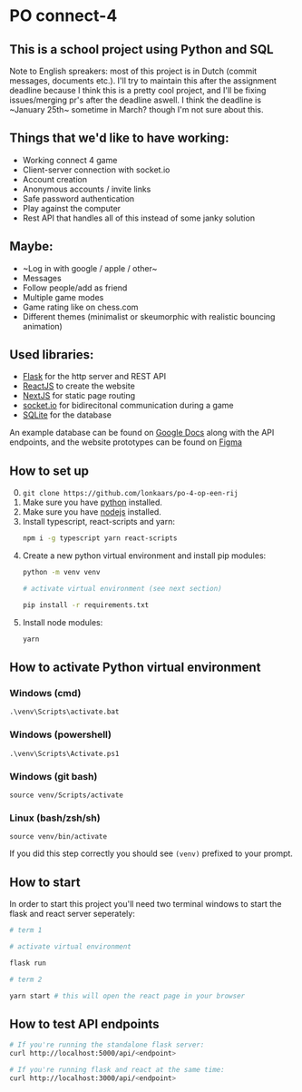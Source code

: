 # PO connect-4

## This is a school project using Python and SQL

Note to English spreakers: most of this project is in Dutch (commit messages, documents etc.). I'll try to maintain this after the assignment deadline because I think this is a pretty cool project, and I'll be fixing issues/merging pr's after the deadline aswell. I think the deadline is ~January 25th~ sometime in March? though I'm not sure about this.

## Things that we'd like to have working:

- Working connect 4 game
- Client-server connection with socket.io
- Account creation
- Anonymous accounts / invite links
- Safe password authentication
- Play against the computer
- Rest API that handles all of this instead of some janky solution

## Maybe:

- ~Log in with google / apple / other~
- Messages
- Follow people/add as friend
- Multiple game modes
- Game rating like on chess.com
- Different themes (minimalist or skeumorphic with realistic bouncing animation)

## Used libraries:

- [Flask](https://flask.palletsprojects.com/) for the http server and REST API
- [ReactJS](https://reactjs.org/) to create the website
- [NextJS](https://nextjs.org/) for static page routing
- [socket.io](https://socket.io/) for bidirecitonal communication during a game
- [SQLite](https://sqlite.org/index.html) for the database

An example database can be found on [Google Docs](https://docs.google.com/spreadsheets/d/1mDN9IUqRIMjr_9RmLxKybjIgVuaUadalmPEFnG-XeJg/edit?usp=sharing) along with the API endpoints, and the website prototypes can be found on [Figma](https://www.figma.com/file/rTciVQApAe6cwrH1Prl5Wn/4-op-een-rij?node-id=0%3A1)

## How to set up

0. `git clone https://github.com/lonkaars/po-4-op-een-rij`
1. Make sure you have [python](https://python.org/downloads) installed.
2. Make sure you have [nodejs](https://nodejs.org/en/download) installed.
3. Install typescript, react-scripts and yarn:
	```sh
	npm i -g typescript yarn react-scripts
	```
4. Create a new python virtual environment and install pip modules:
	```sh
	python -m venv venv
	
	# activate virtual environment (see next section)

	pip install -r requirements.txt
	```
5. Install node modules:
	```sh
	yarn
	```

## How to activate Python virtual environment

### Windows (cmd)

```
.\venv\Scripts\activate.bat
```

### Windows (powershell)

```
.\venv\Scripts\Activate.ps1
```

### Windows (git bash)

```
source venv/Scripts/activate
```

### Linux (bash/zsh/sh)

```
source venv/bin/activate
```

If you did this step correctly you should see `(venv)` prefixed to your prompt.

## How to start

In order to start this project you'll need two terminal windows to start the flask and react server seperately:

```sh
# term 1

# activate virtual environment

flask run

# term 2

yarn start # this will open the react page in your browser
```

## How to test API endpoints
```sh
# If you're running the standalone flask server:
curl http://localhost:5000/api/<endpoint>

# If you're running flask and react at the same time:
curl http://localhost:3000/api/<endpoint>
```

